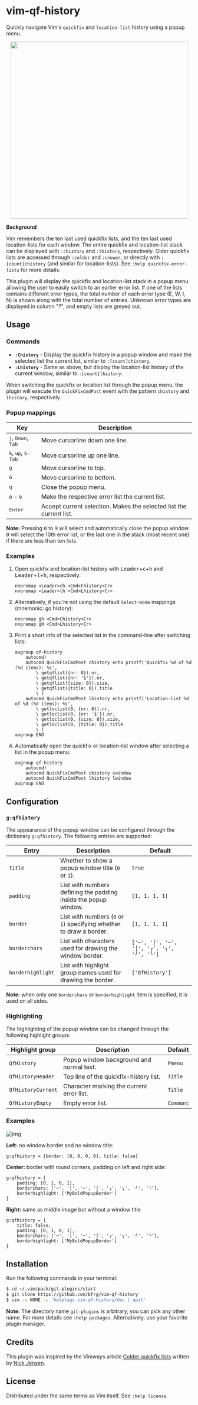 # vim-qf-history

Quickly navigate Vim's `quickfix` and `location-list` history using a popup
menu.

<dl>
  <p align="center">
  <img src="https://user-images.githubusercontent.com/6266600/75272505-581fa500-57fe-11ea-844d-9e0f6dc334a6.png" width="480"/>
  </p>
</dl>

**Background**

Vim remembers the ten last used quickfix lists, and the ten last used
location-lists for each window. The entire quickfix and location-list stack can
be displayed with `:chistory` and `:lhistory`, respectively. Older quickfix
lists are accessed through `:colder` and `:cnewer`, or directly with
`:[count]chistory` (and similar for location-lists). See `:help
quickfix-error-lists` for more details.

This plugin will display the quickfix and location-list stack in a popup menu
allowing the user to easily switch to an earlier error list. If one of the lists
contains different error types, the total number of each error type (E, W, I, N)
is shown along with the total number of entries. Unknown error types are
displayed in column "?", and empty lists are greyed out.


## Usage

### Commands

- **`:Chistory`** - Display the quickfix history in a popup window and make the
  selected list the current list, similar to `:[count]chistory`.
- **`:Lhistory`** - Same as above, but display the location-list history of the
  current window, similar to `:[count]lhistory`.

When switching the quickfix or location list through the popup menu, the plugin
will execute the `QuickFixCmdPost` event with the pattern `chistory` and
`lhistory`, respectively.

### Popup mappings

| Key                                           | Description                                                         |
| --------------------------------------------- | ------------------------------------------------------------------- |
| <kbd>j</kbd>, <kbd>Down</kbd>, <kbd>Tab</kbd> | Move cursorline down one line.                                      |
| <kbd>k</kbd>, <kbd>up</kbd>, <kbd>S-Tab</kbd> | Move cursorline up one line.                                        |
| <kbd>g</kbd>                                  | Move cursorline to top.                                             |
| <kbd>G</kbd>                                  | Move cursorline to bottom.                                          |
| <kbd>q</kbd>                                  | Close the popup menu.                                               |
| <kbd>0</kbd> - <kbd>9</kbd>                   | Make the respective error list the current list.                    |
| <kbd>Enter</kbd>                              | Accept current selection. Makes the selected list the current list. |

**Note:** Pressing <kbd>0</kbd> to <kbd>9</kbd> will select and automatically
close the popup window. <kbd>0</kbd> will select the 10th error list, or the
last one in the stack (most recent one) if there are less than ten lists.

### Examples

1. Open quickfix and location-list history with
   <kbd>Leader</kbd>+<kbd>c</kbd>+<kbd>h</kbd> and
   <kbd>Leader</kbd>+<kbd>l</kbd>+<kbd>h</kbd>, respectively:
   ```vim
   nnoremap <Leader>ch <Cmd>Chistory<Cr>
   nnoremap <Leader>lh <Cmd>Lhistory<Cr>
   ```

2. Alternatively, if you're not using the default `Select-mode` mappings
   (mnemonic: go history):
   ```vim
   nnoremap gh <Cmd>Chistory<Cr>
   nnoremap gH <Cmd>Lhistory<Cr>
   ```
3. Print a short info of the selected list in the command-line after switching
   lists:
   ```vim
   augroup qf-history
       autocmd!
       autocmd QuickFixCmdPost chistory echo printf('Quickfix %d of %d (%d items): %s',
           \ getqflist({nr: 0}).nr,
           \ getqflist({nr: '$'}).nr,
           \ getqflist({size: 0}).size,
           \ getqflist({title: 0}).title
           \ )
       autocmd QuickFixCmdPost lhistory echo printf('Location-list %d of %d (%d items): %s',
           \ getloclist(0, {nr: 0}).nr,
           \ getloclist(0, {nr: '$'}).nr,
           \ getloclist(0, {size: 0}).size,
           \ getloclist(0, {title: 0}).title
           \ )
   augroup END
   ```
4. Automatically open the quickfix or location-list window after selecting a
   list in the popup menu:
   ```vim
   augroup qf-history
       autocmd!
       autocmd QuickFixCmdPost chistory cwindow
       autocmd QuickFixCmdPost lhistory lwindow
   augroup END
   ```


## Configuration

### `g:qfhistory`

The appearance of the popup window can be configured through the dictionary
`g:qfhistory`. The following entries are supported:

| Entry             | Description                                                         | Default                                    |
| ----------------- | ------------------------------------------------------------------- | ------------------------------------------ |
| `title`           | Whether to show a popup window title (`0` or `1`).                  | `true`                                     |
| `padding`         | List with numbers defining the padding inside the popup window.     | `[1, 1, 1, 1]`                             |
| `border`          | List with numbers (`0` or `1`) specifying whether to draw a border. | `[1, 1, 1, 1]`                             |
| `borderchars`     | List with characters used for drawing the window border.            | `['─', '│', '─', '│', '┌', '┐', '┘', '└']` |
| `borderhighlight` | List with highlight group names used for drawing the border.        | `['QfHistory']`                            |

**Note:** when only one `borderchars` or `borderhighlight` item is specified, it
is used on all sides.

### Highlighting

The highlighting of the popup window can be changed through the following
highlight groups:

| Highlight group     | Description                               | Default   |
| ------------------- | ----------------------------------------- | --------- |
| `QfHistory`         | Popup window background and normal text.  | `Pmenu`   |
| `QfHistoryHeader`   | Top line of the quickfix-history list.    | `Title`   |
| `QfHistoryCurrent`  | Character marking the current error list. | `Title`   |
| `QfHistoryEmpty`    | Empty error list.                         | `Comment` |

### Examples

![img][image-examples]

**Left:** no window border and no window title:
```vim
g:qfhistory = {border: [0, 0, 0, 0], title: false}
```

**Center:** border with round corners, padding on left and right side:
```vim
g:qfhistory = {
    padding: [0, 1, 0, 1],
    borderchars: ['─', '│', '─', '│', '╭', '╮', '╯', '╰'],
    borderhighlight: ['MyBoldPopupBorder']
}
```

**Right:** same as middle image but without a window title
```vim
g:qfhistory = {
    title: false,
    padding: [0, 1, 0, 1],
    borderchars: ['─', '│', '─', '│', '╭', '╮', '╯', '╰'],
    borderhighlight: ['MyBoldPopupBorder']
}
```


## Installation

Run the following commands in your terminal:
```bash
$ cd ~/.vim/pack/git-plugins/start
$ git clone https://github.com/bfrg/vim-qf-history
$ vim -u NONE -c 'helptags vim-qf-history/doc | quit'
```
**Note:** The directory name `git-plugins` is arbitrary, you can pick any other
name. For more details see `:help packages`. Alternatively, use your favorite
plugin manager.


## Credits

This plugin was inspired by the Vimways article [Colder quickfix lists][vimways]
written by [Nick Jensen][nickspoons].


## License

Distributed under the same terms as Vim itself. See `:help license`.

[vimways]: https://vimways.org/2018/colder-quickfix-lists
[nickspoons]: https://github.com/nickspoons
[image-examples]: https://user-images.githubusercontent.com/6266600/74968239-cb01d800-541a-11ea-87f6-cb6ba9829395.png
